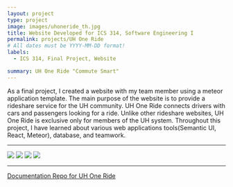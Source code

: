 ```yaml
---
layout: project
type: project
image: images/uhoneride_th.jpg
title: Website Developed for ICS 314, Software Engineering I
permalink: projects/UH One Ride
# All dates must be YYYY-MM-DD format!
labels:
  - ICS 314, Final Project, Website 

summary: UH One Ride "Commute Smart"
---
```

As a final project, I created a website with my team member using a meteor application template. The main purpose of the website is to provide a rideshare service for the UH community. UH One Ride connects drivers with cars and passengers looking for a ride. Unlike other rideshare websites, UH One Ride is exclusive only for members of the UH system. Throughout this project, I have learned about various web applications tools(Semantic UI, React, Meteor), database, and teamwork. 

<hr>

<img class="ui image" src="{{ site.baseurl }}/images/uhoneride_home.jpg">

<img class="ui image" src="{{ site.baseurl }}/images/uhoneride_offer.jpg">

<img class="ui image" src="{{ site.baseurl }}/images/uhoneride_find.jpg"> 

<img class="ui image" src="{{ site.baseurl }}/images/uhoneride_driverprofile.jpg"> 

<hr>

[Documentation Repo for UH One Ride](https://uh-oneride.github.io/)


